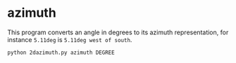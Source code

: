 # azimuth

This program converts an angle in degrees to its azimuth representation, for instance
`5.11deg` is `5.11deg west of south`.

```
python 2dazimuth.py azimuth DEGREE
```

